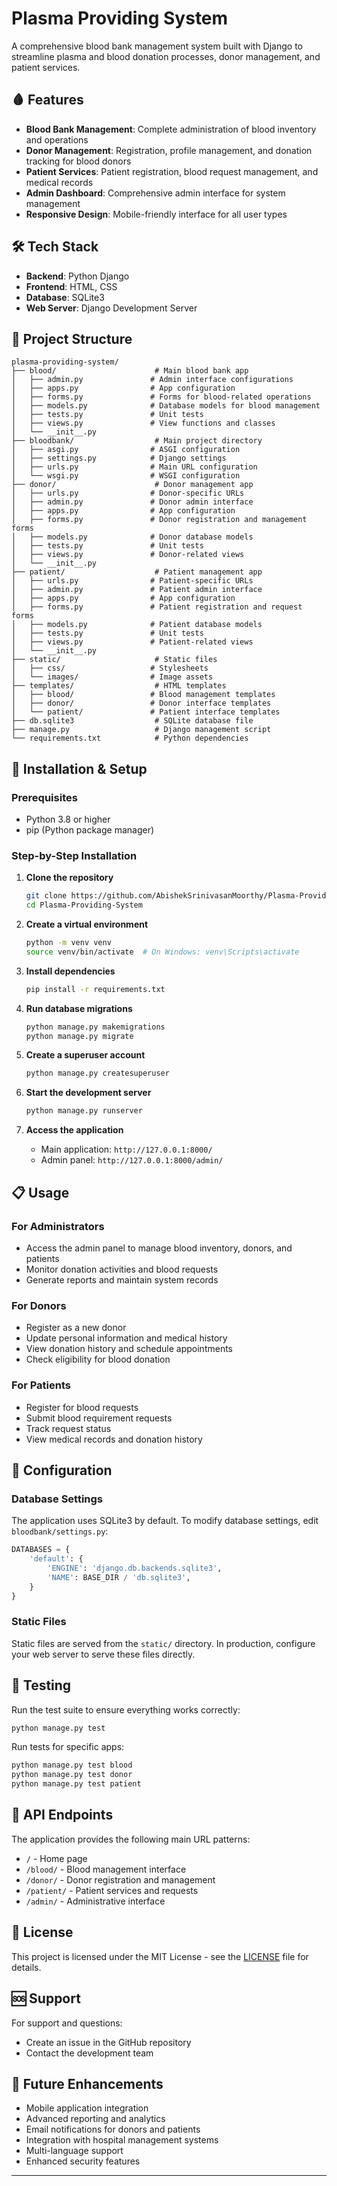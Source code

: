# Plasma Providing System

A comprehensive blood bank management system built with Django to streamline plasma and blood donation processes, donor management, and patient services.

## 🩸 Features

- **Blood Bank Management**: Complete administration of blood inventory and operations
- **Donor Management**: Registration, profile management, and donation tracking for blood donors
- **Patient Services**: Patient registration, blood request management, and medical records
- **Admin Dashboard**: Comprehensive admin interface for system management
- **Responsive Design**: Mobile-friendly interface for all user types

## 🛠️ Tech Stack

- **Backend**: Python Django
- **Frontend**: HTML, CSS
- **Database**: SQLite3
- **Web Server**: Django Development Server

## 📁 Project Structure

```
plasma-providing-system/
├── blood/                      # Main blood bank app
│   ├── admin.py               # Admin interface configurations
│   ├── apps.py                # App configuration
│   ├── forms.py               # Forms for blood-related operations
│   ├── models.py              # Database models for blood management
│   ├── tests.py               # Unit tests
│   ├── views.py               # View functions and classes
│   └── __init__.py
├── bloodbank/                  # Main project directory
│   ├── asgi.py                # ASGI configuration
│   ├── settings.py            # Django settings
│   ├── urls.py                # Main URL configuration
│   └── wsgi.py                # WSGI configuration
├── donor/                      # Donor management app
│   ├── urls.py                # Donor-specific URLs
│   ├── admin.py               # Donor admin interface
│   ├── apps.py                # App configuration
│   ├── forms.py               # Donor registration and management forms
│   ├── models.py              # Donor database models
│   ├── tests.py               # Unit tests
│   ├── views.py               # Donor-related views
│   └── __init__.py
├── patient/                    # Patient management app
│   ├── urls.py                # Patient-specific URLs
│   ├── admin.py               # Patient admin interface
│   ├── apps.py                # App configuration
│   ├── forms.py               # Patient registration and request forms
│   ├── models.py              # Patient database models
│   ├── tests.py               # Unit tests
│   ├── views.py               # Patient-related views
│   └── __init__.py
├── static/                     # Static files
│   ├── css/                   # Stylesheets
│   └── images/                # Image assets
├── templates/                  # HTML templates
│   ├── blood/                 # Blood management templates
│   ├── donor/                 # Donor interface templates
│   └── patient/               # Patient interface templates
├── db.sqlite3                  # SQLite database file
├── manage.py                   # Django management script
└── requirements.txt            # Python dependencies
```

## 🚀 Installation & Setup

### Prerequisites

- Python 3.8 or higher
- pip (Python package manager)

### Step-by-Step Installation

1. **Clone the repository**
   ```bash
   git clone https://github.com/AbishekSrinivasanMoorthy/Plasma-Providing-System.git
   cd Plasma-Providing-System
   ```

2. **Create a virtual environment**
   ```bash
   python -m venv venv
   source venv/bin/activate  # On Windows: venv\Scripts\activate
   ```

3. **Install dependencies**
   ```bash
   pip install -r requirements.txt
   ```

4. **Run database migrations**
   ```bash
   python manage.py makemigrations
   python manage.py migrate
   ```

5. **Create a superuser account**
   ```bash
   python manage.py createsuperuser
   ```

6. **Start the development server**
   ```bash
   python manage.py runserver
   ```

7. **Access the application**
   - Main application: `http://127.0.0.1:8000/`
   - Admin panel: `http://127.0.0.1:8000/admin/`

## 📋 Usage

### For Administrators
- Access the admin panel to manage blood inventory, donors, and patients
- Monitor donation activities and blood requests
- Generate reports and maintain system records

### For Donors
- Register as a new donor
- Update personal information and medical history
- View donation history and schedule appointments
- Check eligibility for blood donation

### For Patients
- Register for blood requests
- Submit blood requirement requests
- Track request status
- View medical records and donation history

## 🔧 Configuration

### Database Settings
The application uses SQLite3 by default. To modify database settings, edit `bloodbank/settings.py`:

```python
DATABASES = {
    'default': {
        'ENGINE': 'django.db.backends.sqlite3',
        'NAME': BASE_DIR / 'db.sqlite3',
    }
}
```

### Static Files
Static files are served from the `static/` directory. In production, configure your web server to serve these files directly.

## 🧪 Testing

Run the test suite to ensure everything works correctly:

```bash
python manage.py test
```

Run tests for specific apps:
```bash
python manage.py test blood
python manage.py test donor
python manage.py test patient
```

## 📝 API Endpoints

The application provides the following main URL patterns:

- `/` - Home page
- `/blood/` - Blood management interface
- `/donor/` - Donor registration and management
- `/patient/` - Patient services and requests
- `/admin/` - Administrative interface


## 📄 License

This project is licensed under the MIT License - see the [LICENSE](LICENSE) file for details.

## 🆘 Support

For support and questions:
- Create an issue in the GitHub repository
- Contact the development team

## 🔮 Future Enhancements

- Mobile application integration
- Advanced reporting and analytics
- Email notifications for donors and patients
- Integration with hospital management systems
- Multi-language support
- Enhanced security features

---
